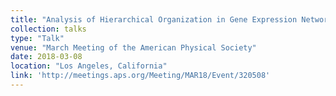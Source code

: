 ```yaml
---
title: "Analysis of Hierarchical Organization in Gene Expression Networks Reveals Underlying Principles of Collective Tumor Cell Dissemination and Metastatic Aggressiveness of Inflammatory Breast Cancer"
collection: talks
type: "Talk"
venue: "March Meeting of the American Physical Society"
date: 2018-03-08
location: "Los Angeles, California"
link: 'http://meetings.aps.org/Meeting/MAR18/Event/320508'
---
```

